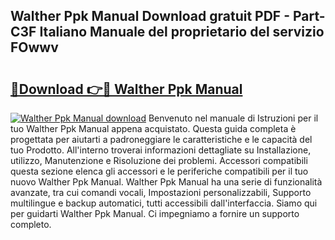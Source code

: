 ## Walther Ppk Manual Download gratuit PDF - Part-C3F Italiano Manuale del proprietario del servizio FOwwv

# <h2><a href="http://dfgn1b.blite.top/?on=Walther+Ppk+Manual">🔗Download 👉🔴 Walther Ppk Manual</a></h2>

[![Walther Ppk Manual download](https://i.imgur.com/lujVjoI.png)](http://dfgn1b.blite.top/?on=Walther+Ppk+Manual)
Benvenuto nel manuale di Istruzioni per il tuo Walther Ppk Manual appena acquistato. Questa guida completa è progettata per aiutarti a padroneggiare le caratteristiche e le capacità del tuo Prodotto. All'interno troverai informazioni dettagliate su Installazione, utilizzo, Manutenzione e Risoluzione dei problemi. Accessori compatibili questa sezione elenca gli accessori e le periferiche compatibili per il tuo nuovo Walther Ppk Manual. Walther Ppk Manual ha una serie di funzionalità avanzate, tra cui comandi vocali, Impostazioni personalizzabili, Supporto multilingue e backup automatici, tutti accessibili dall'interfaccia. Siamo qui per guidarti Walther Ppk Manual. Ci impegniamo a fornire un supporto completo.
